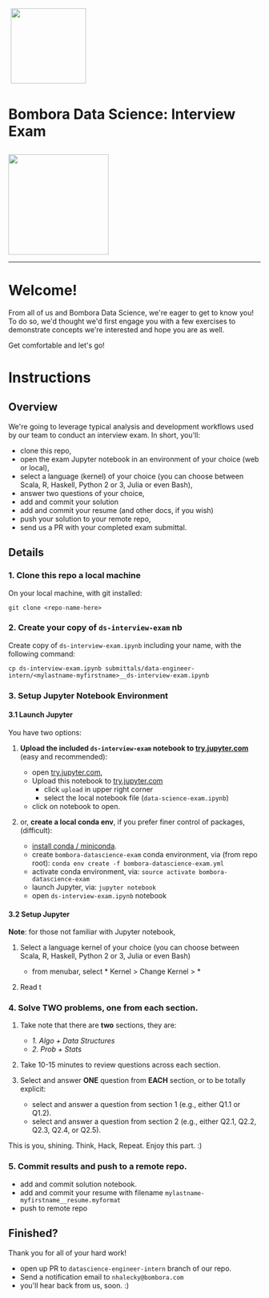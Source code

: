 <div class="clearfix" style="padding: 10px; padding-left: 0px">

<p>
<a href="http://bombora.com"><img src="https://app.box.com/shared/static/e0j9v1xjmubit0inthhgv3llwnoansjp.png" width="150px" class="pull-right" style="display: inline-block; margin: 5px; vertical-align: middle;"></a>
<h1> Bombora Data Science: Interview Exam </h1>
</div>
<img width="200px" src=https://app.box.com/shared/static/15slg1mvjd1zldbg3xkj9picjkmhzpa5.png >

---


# Welcome!

From all of us and Bombora Data Science, we're eager to get to know you! To do so, we'd thought we'd first engage you with a few exercises to demonstrate concepts we're interested and hope you are as well. 

Get comfortable and let's go!

# Instructions

## Overview
We're going to leverage typical analysis and development workflows used by our team to conduct an interview exam. In short, you'll:

- clone this repo, 
- open the exam Jupyter notebook in an environment of your choice (web or local), 
- select a language (kernel) of your choice (you can choose between Scala, R, Haskell, Python 2 or 3, Julia or even Bash), 
- answer two questions of your choice,
- add and commit your solution
- add and commit your resume (and other docs, if you wish)
- push your solution to your remote repo,
- send us a PR with your completed exam submittal.

## Details

### 1. Clone this repo a local machine

On your local machine, with git installed:

    git clone <repo-name-here>

### 2. Create your copy of `ds-interview-exam` nb

Create copy of `ds-interview-exam.ipynb` including your name, with the following command:

	cp ds-interview-exam.ipynb submittals/data-engineer-intern/<mylastname-myfirstname>__ds-interview-exam.ipynb 


### 3. Setup Jupyter Notebook Environment

#### 3.1 Launch Jupyter
You have two options:

1. **Upload the included `ds-interview-exam` notebook to [try.jupyter.com](try.jupyter.com)** (easy and recommended):
	- open [try.jupyter.com](try.jupyter.com),
	- Upload this notebook to [try.jupyter.com](try.jupyter.com)
		- click `upload` in upper right corner
   		- select the local notebook file (`data-science-exam.ipynb`)
    - click on notebook to open.

2. or, **create a local conda env**, if you prefer finer control of packages, (difficult):
    - [install conda / miniconda](http://conda.pydata.org/).
    - create `bombora-datascience-exam` conda environment, via (from repo root): 
        `conda env create -f bombora-datascience-exam.yml`
    - activate conda environment, via: 
        `source activate bombora-datascience-exam`
    - launch Jupyter, via: 
        `jupyter notebook`
    - open `ds-interview-exam.ipynb` notebook 

#### 3.2 Setup Jupyter

**Note**: for those not familiar with Jupyter notebook, 

1. Select a language kernel of your choice (you can choose between Scala, R, Haskell, Python 2 or 3, Julia or even Bash)

	- from menubar, select * Kernel > Change Kernel > <your language>*

2. Read t
 

### 4. Solve TWO problems, one from each section.

1. Take note that there are **two** sections, they are:
	- *1. Algo + Data Structures*
	- *2. Prob + Stats*

2. Take 10-15 minutes to review questions across each section.

3. Select and answer **ONE** question from **EACH** section, or to be totally explicit:
	- select and answer a question from section 1 (e.g., either Q1.1 or Q1.2).
	- select and answer a question from section 2 (e.g., either Q2.1, Q2.2, Q2.3, Q2.4, or Q2.5).

This is you, shining. Think, Hack, Repeat. Enjoy this part. :)


### 5. Commit results and push to a remote repo.

- add and commit solution notebook.
- add and commit your resume with filename `mylastname-myfirstname__resume.myformat`
- push to remote repo

## Finished? 

Thank you for all of your hard work!

- open up PR to `datascience-engineer-intern` branch of our repo.
- Send a notification email to `nhalecky@bombora.com`
- you'll hear back from us, soon. :)
